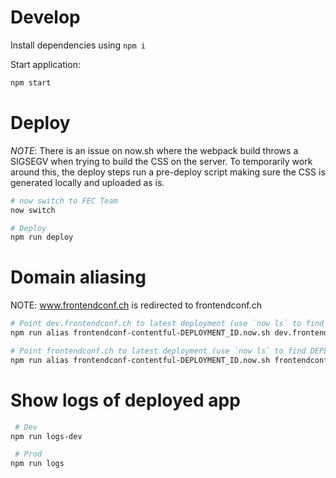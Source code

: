 # Develop

Install dependencies using `npm i`

Start application:
```bash
npm start
```

# Deploy

*NOTE*: There is an issue on now.sh where the webpack build throws a SIGSEGV when trying to build the CSS on the server. To temporarily work around this, the deploy steps run a pre-deploy script making sure the CSS is generated locally and uploaded as is.

```bash
# now switch to FEC Team
now switch
```

```bash
# Deploy
npm run deploy
```

# Domain aliasing

NOTE: www.frontendconf.ch is redirected to frontendconf.ch

```bash
# Point dev.frontendconf.ch to latest deployment (use `now ls` to find DEPLOYMENT_ID)
npm run alias frontendconf-contentful-DEPLOYMENT_ID.now.sh dev.frontendconf.ch

# Point frontendconf.ch to latest deployment (use `now ls` to find DEPLOYMENT_ID)
npm run alias frontendconf-contentful-DEPLOYMENT_ID.now.sh frontendconf.ch
```

# Show logs of deployed app

```bash
 # Dev
npm run logs-dev

 # Prod
npm run logs
```
